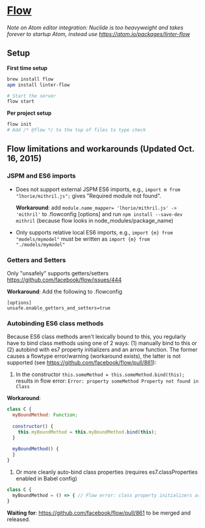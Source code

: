 # [Flow](http://flowtype.org/)
*Note on Atom editor integration: Nuclide is too heavyweight and takes forever to startup Atom, instead use https://atom.io/packages/linter-flow*
## Setup
**First time setup**
```bash
brew install flow
apm install linter-flow

# Start the server
flow start
```

**Per project setup**
```bash
flow init
# Add /* @flow */ to the top of files to type check
```

## Flow limitations and workarounds (Updated Oct. 16, 2015)
### JSPM and ES6 imports
- Does not support external JSPM ES6 imports, e.g., ```import m from "lhorie/mithril.js";``` gives "Required module not found". 
  
  **Workaround**: add ```module.name_mapper= 'lhorie/mithril.js' -> 'mithril'``` to .flowconfig [options] and run ```npm install --save-dev mithril``` (because flow looks in node_modules/package_name)
- Only supports relative local ES6 imports, e.g., ```import {m} from "models/mymodel"``` must be written as ```import {m} from "./models/mymodel"```

### Getters and Setters
Only "unsafely" supports getters/setters https://github.com/facebook/flow/issues/444

**Workaround**: Add the following to .flowconfig
```
[options]
unsafe.enable_getters_and_setters=true
```

### Autobinding ES6 class methods
Because ES6 class methods aren't lexically bound to this, you regularly have to bind class methods using one of 2 ways: (1) manually bind to this or (2) autobind with es7 property initializers and an arrow function. The former causes a flowtype error/warning (workaround exists), the latter is not supported (see https://github.com/facebook/flow/pull/861):

1. In the constructor ```this.someMethod = this.someMethod.bind(this);``` results in flow error: `Error: property someMethod Property not found in Class`

  **Workaround**:
  ```javascript
  class C {
    myBoundMethod: Function;
    
    constructor() {
      this.myBoundMethod = this.myBoundMethod.bind(this);
    }
    
    myBoundMethod() {
    }
  }
  ```
1. Or more cleanly auto-bind class properties (requires es7.classProperties enabled in Babel config) 

  ```javascript
  class C {
    myBoundMethod = () => { // Flow error: class property initializers are not yet supported
  }
  ```
  **Waiting for**: https://github.com/facebook/flow/pull/861 to be merged and released.
